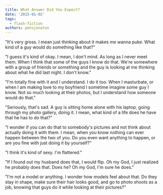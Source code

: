 ```yaml
---
title: What Answer Did You Expect?
date: '2015-01-02'
tags:
  - flash-fiction
authors: pensjonatus
---
```


"It's very gross. I mean just thinking about it makes me wanna puke. What kind
of a guy would do something like that?"

<!-- truncate -->

"I guess it's kind of okay. I mean, I don't mind. As long as I never meet them.
When I think that some of the guys I know do that. We're somewhere with a group
of friends or something and the guy is looking at me thinking about what he did
last night. I don't know."

"I'm totally fine with it and I understand. I do it too. When I masturbate, or
when I am making love to my boyfriend I sometime imagine some guy I know. Not so
much looking at their photos, but I understand how someone would do that."

"Seriously, that's sad. A guy is sitting home alone with his laptop, going
through my photo gallery, doing it. I mean, what kind of a life does he have
that he has to do that?"

"I wonder if you can do that to somebody's pictures and not think about actually
doing it with them. I mean, when you know nothing can ever happen between the
two of you. Do you even want anything to happen, or are you fine with just doing
it by yourself?"

"I think it's kind of sexy. I'm flattered."

"If I found out my husband does that, I would flip. Oh my God, I just realized
he probably does that. Does he? Oh my God, I'm sure he does."

"I'm not a model or anything. I wonder how models feel about that. Do they
stay in shape, make sure their hair looks good, and go to photo shoots as a job,
knowing that guys do it while looking at their pictures?"
